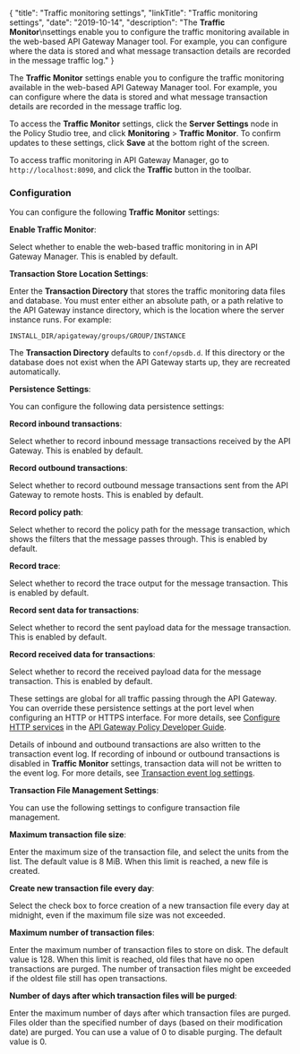 {
"title": "Traffic monitoring settings",
"linkTitle": "Traffic monitoring settings",
"date": "2019-10-14",
"description": "The **Traffic Monitor**\\nsettings enable you to configure the traffic monitoring available in the web-based API Gateway Manager tool. For example, you can configure where the data is stored and what message transaction details are recorded in the message traffic log."
}
﻿

The **Traffic Monitor** settings enable you to configure the traffic monitoring available in the web-based API Gateway Manager tool. For example, you can configure where the data is stored and what message transaction details are recorded in the message traffic log.

To access the **Traffic Monitor** settings, click the **Server Settings** node in the Policy Studio tree, and click **Monitoring** > **Traffic Monitor**. To confirm updates to these settings, click **Save** at the bottom right of the screen.

To access traffic monitoring in API Gateway Manager, go to `http://localhost:8090`, and click the **Traffic** button in the toolbar.

### Configuration

You can configure the following **Traffic Monitor** settings:

**Enable Traffic Monitor**:

Select whether to enable the web-based traffic monitoring in in API Gateway Manager. This is enabled by default.

**Transaction Store Location Settings**:

Enter the **Transaction Directory** that stores the traffic monitoring data files and database. You must enter either an absolute path, or a path relative to the API Gateway instance directory, which is the location where the server instance runs. For example:

```
INSTALL_DIR/apigateway/groups/GROUP/INSTANCE
```

The **Transaction Directory** defaults to `conf/opsdb.d`. If this directory or the database does not exist when the API Gateway starts up, they are recreated automatically.

**Persistence Settings**:

You can configure the following data persistence settings:

**Record inbound transactions**:

Select whether to record inbound message transactions received by the API Gateway. This is enabled by default.

**Record outbound transactions**:

Select whether to record outbound message transactions sent from the API Gateway to remote hosts. This is enabled by default.

**Record policy path**:

Select whether to record the policy path for the message transaction, which shows the filters that the message passes through. This is enabled by default.

**Record trace**:

Select whether to record the trace output for the message transaction. This is enabled by default.

**Record sent data for transactions**:

Select whether to record the sent payload data for the message transaction. This is enabled by default.

**Record received data for transactions**:

Select whether to record the received payload data for the message transaction. This is enabled by default.

These settings are global for all traffic passing through the API Gateway. You can override these persistence settings at the port level when configuring an HTTP or HTTPS interface. For more details, see [Configure HTTP services](/csh?context=610&product=prod-api-gateway-77) in the [API Gateway Policy Developer Guide](/bundle/APIGateway_77_PolicyDevGuide_allOS_en_HTML5/).

Details of inbound and outbound transactions are also written to the transaction event log. If recording of inbound or outbound transactions is disabled in **Traffic Monitor**
settings, transaction data will not be written to the event log. For more details, see [Transaction event log settings](/docs/apigtw_admin/log_event_settings).

**Transaction File Management Settings**:

You can use the following settings to configure transaction file management.

**Maximum transaction file size**:

Enter the maximum size of the transaction file, and select the units from the list. The default value is 8 MiB. When this limit is reached, a new file is created.

**Create new transaction file every day**:

Select the check box to force creation of a new transaction file every day at midnight, even if the maximum file size was not exceeded.

**Maximum number of transaction files**:

Enter the maximum number of transaction files to store on disk. The default value is 128. When this limit is reached, old files that have no open transactions are purged. The number of transaction files might be exceeded if the oldest file still has open transactions.

**Number of days after which transaction files will be purged**:

Enter the maximum number of days after which transaction files are purged. Files older than the specified number of days (based on their modification date) are purged. You can use a value of 0 to disable purging. The default value is 0.
